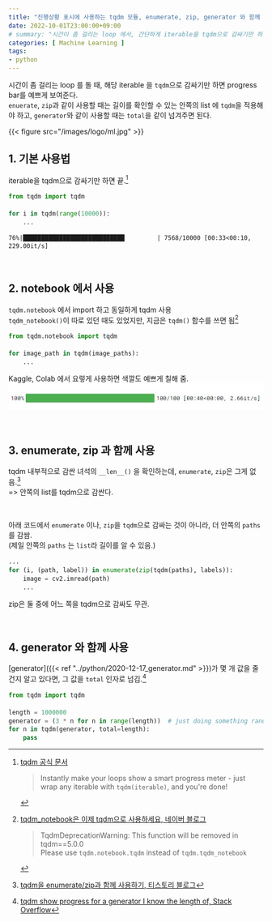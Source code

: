 ```yaml
---
title: "진행상황 표시에 사용하는 tqdm 모듈, enumerate, zip, generator 와 함께 사용"
date: 2022-10-01T23:00:00+09:00
# summary: "시간이 좀 걸리는 loop 에서, 간단하게 iterable을 tqdm으로 감싸기만 하면 이쁘게 보여줌"
categories: [ Machine Learning ]
tags:
- python
---
```


시간이 좀 걸리는 loop 를 돌 때, 해당 iterable 을 `tqdm`으로 감싸기만 하면 progress bar를 예쁘게 보여준다.  
`enuerate`, `zip`과 같이 사용할 때는 길이를 확인할 수 있는 안쪽의 list 에 `tqdm`을 적용해야 하고, `generator`와 같이 사용할 때는 `total`을 같이 넘겨주면 된다.
<!--more-->

{{< figure src="/images/logo/ml.jpg" >}}


## 1. 기본 사용법
iterable을 tqdm으로 감싸기만 하면 끝.[^1]

```python
from tqdm import tqdm

for i in tqdm(range(10000)):
    ...
```

    76%|████████████████████████████         | 7568/10000 [00:33<00:10, 229.00it/s]


<br/>

## 2. notebook 에서 사용
`tqdm.notebook` 에서 import 하고 동일하게 tqdm 사용  
`tqdm_notebook()`이 따로 있던 때도 있었지만, 지금은 `tqdm()` 함수를 쓰면 됨[^2]

```python
from tqdm.notebook import tqdm

for image_path in tqdm(image_paths):
    ...
```
Kaggle, Colab 에서 요렇게 사용하면 색깔도 예쁘게 칠해 줌.
<img src="/images/ml/tqdm_output.jpg"/>

<br/>

## 3. enumerate, zip 과 함께 사용
tqdm 내부적으로 감싼 녀석의 `__len__()` 을 확인하는데, `enumerate`, `zip`은 그게 없음.[^3]  
=> 안쪽의 list를 tqdm으로 감싼다.

<br/>

아래 코드에서 `enumerate` 이나, `zip`을 `tqdm`으로 감싸는 것이 아니라, 더 안쪽의 `paths`를 감쌈.  
(제일 안쪽의 `paths` 는 `list`라 길이를 알 수 있음.)  

```python
...
for (i, (path, label)) in enumerate(zip(tqdm(paths), labels)):
    image = cv2.imread(path)
    ...
```

zip은 둘 중에 어느 쪽을 tqdm으로 감싸도 무관.  

<br/>

## 4. generator 와 함께 사용
[generator]({{< ref "../python/2020-12-17_generator.md" >}})가 몇 개 값을 줄 건지 알고 있다면, 그 값을 `total` 인자로 넘김.[^4]  

```python
from tqdm import tqdm

length = 1000000
generator = (3 * n for n in range(length))  # just doing something random
for n in tqdm(generator, total=length):
    pass
```

[^1]: [tqdm 공식 문서](https://tqdm.github.io/)  
    > Instantly make your loops show a smart progress meter - just wrap any iterable with `tqdm(iterable)`, and you're done!

[^2]: [tqdm_notebook은 이제 tqdm으로 사용하세요, 네이버 블로그](https://m.blog.naver.com/kiddwannabe/221815973023)
    > TqdmDeprecationWarning: This function will be removed in tqdm==5.0.0  
    > Please use `tqdm.notebook.tqdm` instead of `tqdm.tqdm_notebook`

[^3]: [tqdm을 enumerate/zip과 함께 사용하기, 티스토리 블로그](https://beausty23.tistory.com/207)

[^4]: [tqdm show progress for a generator I know the length of, Stack Overflow](https://stackoverflow.com/a/42205097/16111308)